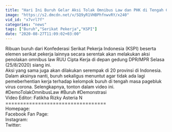 ```yaml
---
title: "Hari Ini Buruh Gelar Aksi Tolak Omnibus Law dan PHK di Tengah Covid-19"
image: "https://s2.dmcdn.net/v/SQ9yR1VHBPhfnwvRY/x240"
vid_id: "x7vrl7f"
categories: "news"
tags: ["Buruh","Serikat Pekerja","KSPI"]
date: "2020-08-27T11:09:02+03:00"
---
```

Ribuan buruh dari Konfederasi Serikat Pekerja Indonesia (KSPI) beserta elemen serikat pekerja lainnya secara serentak akan melakukan aksi penolakan omnibus law RUU Cipta Kerja di depan gedung DPR/MPR Selasa (25/8/2020) siang ini.  <br>Aksi yang sama juga akan dilakukan serempak di 20 provinsi di Indonesia.  <br>Dalam aksinya nanti, buruh sekaligus menuntut agar tidak ada lagi pemeberhentian kerja terhadap kelompok buruh di tengah masa pagebluk virus corona. Selengkapnya, tonton dalam video ini.   <br>#DemoTolakOmnibusLaw #Buruh #Demonstrasi  <br>Video Editor: Fatikha Rizky Asteria N  <br>==================================  <br>Homepage:   <br>Facebook Fan Page:   <br>Instagram:   <br>Twitter:  
